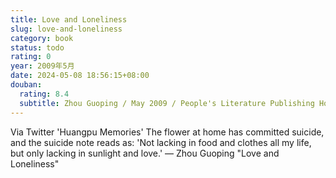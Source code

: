 ```yaml
---
title: Love and Loneliness
slug: love-and-loneliness
category: book
status: todo
rating: 0
year: 2009年5月
date: 2024-05-08 18:56:15+08:00
douban:
  rating: 8.4
  subtitle: Zhou Guoping / May 2009 / People's Literature Publishing House
---
```


Via Twitter 'Huangpu Memories' The flower at home has committed suicide, and the suicide note reads as: 'Not lacking in food and clothes all my life, but only lacking in sunlight and love.' — Zhou Guoping "Love and Loneliness"
